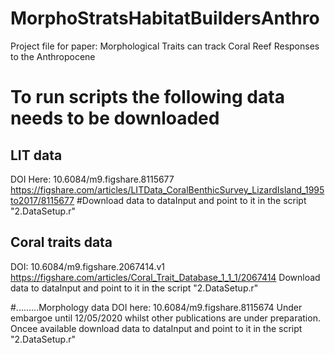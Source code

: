 # MorphoStratsHabitatBuildersAnthro
Project file for paper: Morphological Traits can track Coral Reef Responses to the Anthropocene

# To run scripts the following data needs to be downloaded

## LIT data

DOI Here: 10.6084/m9.figshare.8115677
https://figshare.com/articles/LITData_CoralBenthicSurvey_LizardIsland_1995to2017/8115677
#Download data to dataInput and point to it in the script "2.DataSetup.r"


## Coral traits data

DOI: 10.6084/m9.figshare.2067414.v1
https://figshare.com/articles/Coral_Trait_Database_1_1_1/2067414
Download data to dataInput and point to it in the script "2.DataSetup.r"

#.........Morphology data
DOI here: 10.6084/m9.figshare.8115674
Under embargoe until 12/05/2020 whilst other publications are under preparation.
Oncee available download data to dataInput and point to it in the script "2.DataSetup.r"
